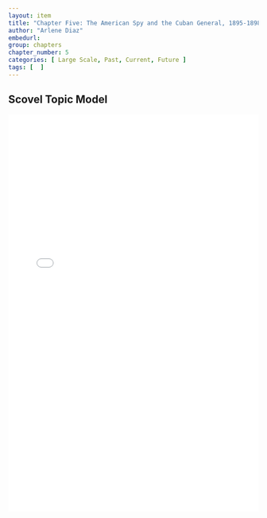 ```yaml
---
layout: item
title: "Chapter Five: The American Spy and the Cuban General, 1895-1898"
author: "Arlene Diaz"
embedurl: 
group: chapters
chapter_number: 5
categories: [ Large Scale, Past, Current, Future ]
tags: [  ]
---
```


## Scovel Topic Model

<div>
<iframe style="width: 100%; height: 800px; border: none;" class="text-center" title="Scovel Topic Model" src="{{ site.baseurl }}/assets/chapter_five/LDAVis_10Output.html" webkitallowfullscreen mozallowfullscreen allowfullscreen></iframe>
</div>
